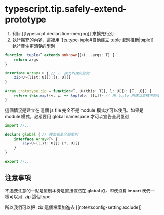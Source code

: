 # typescript.tip.safely-extend-prototype


1. 利用 [[typescript.declaration-merging]] 來擴充行別
2. 執行擴充的內容，這裡用 [[ts.type-tuple#自動建立 tuple 型別推斷|tuple]] 執行產生更清楚的型別


```ts
function  tuple<T extends unknown[]>(...args: T) {
    return args
}

interface Array<T> { // 1. 擴充內建的型別
    zip<U>(list: U[]):[T, U][]
}

Array.prototype.zip = function<T, U>(this: T[], l: U[]): [T, U][] {
    return this.map((v, i) => tuple(v, l[i])) // 用 tuple 來建立更精準的描述
}

```
這個情況是建立在 這個 js file 完全不是 module 模式才可以使用。如果是 module 模式，必須要用 global namespace 才可以宣告全局型別

```ts
import //...

declare global { // 裡面都是全局型別
    interface Array<T> {
        zip<U>(list: U[]):[T, U][]
    }
}

export //...

```



## 注意事項


不過要注意的一點是型別本身是直接宣告在 global 的，即使沒有 import 我們一樣可以用 .zip 這個 type

所以我們可以把 .zip 這個檔案加進去 [[note/tsconfig-setting.exclude]]
